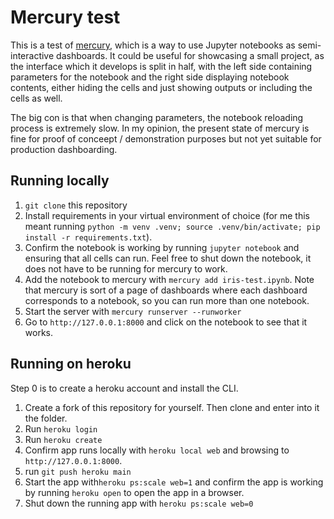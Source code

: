 # Mercury test

This is a test of [mercury](https://github.com/mljar/mercury), which is a
way to use Jupyter notebooks as semi-interactive dashboards. It could be
useful for showcasing a small project, as the interface which it develops is
split in half, with the left side containing parameters for the notebook
and the right side displaying notebook contents, either hiding the cells
and just showing outputs or including the cells as well.

The big con is that when changing parameters, the notebook reloading process
is extremely slow. In my opinion, the present state of mercury is fine for 
proof of conceept / demonstration purposes but not yet suitable for production
dashboarding.


## Running locally


1. `git clone` this repository
1. Install requirements in your virtual environment of choice (for me this meant
running `python -m venv .venv; source .venv/bin/activate; pip install -r requirements.txt`).
2. Confirm the notebook is working by running `jupyter notebook` and ensuring that all
cells can run. Feel free to shut down the notebook, it does not have to be running
for mercury to work.
2. Add the notebook to mercury with `mercury add iris-test.ipynb`. Note that mercury
is sort of a page of dashboards where each dashboard corresponds to a notebook, so you
can run more than one notebook.
3. Start the server with `mercury runserver --runworker`
4. Go to `http://127.0.0.1:8000` and click on the notebook to see that it works.


## Running on heroku


Step 0 is to create a heroku account and install the CLI.

1. Create a fork of this repository for yourself. Then clone and
enter into it the folder.
1. Run `heroku login` 
2. Run `heroku create`
3. Confirm app runs locally with `heroku local web` and browsing to `http://127.0.0.1:8000`.
4. run `git push heroku main`
5. Start the app with`heroku ps:scale web=1` and confirm the
app is working by running `heroku open` to open the app in a browser.
5. Shut down the running app with `heroku ps:scale web=0`
